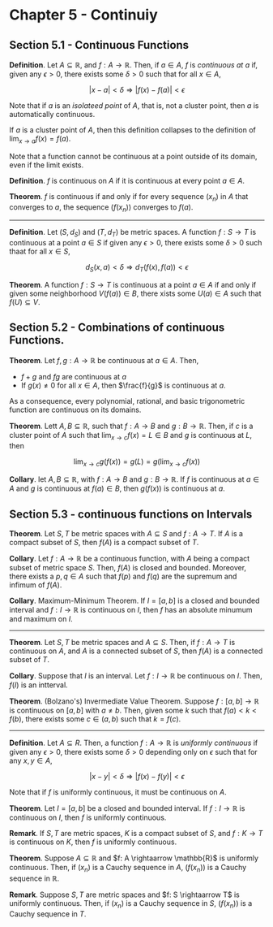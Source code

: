 # Chapter 5 - Continuiy

## Section 5.1 - Continuous Functions

**Definition**. Let $A \subseteq \mathbb{R}$, and $f: A \rightarrow \mathbb{R}$. Then, if $a \in A$, $f$ is *continuous at $a$* if, given any $\epsilon > 0$, there exists some $\delta > 0$ such that for all $x \in A$,

$$
|x - a| < \delta \Rightarrow |f(x) - f(a)| < \epsilon
$$

Note that if $a$ is an *isolateed point* of $A$, that is, not a cluster point, then $a$ is automatically continuous.

If $a$ is a cluster point of $A$, then this definition collapses to the definition of $\lim_{x \rightarrow a} f(x) = f(a)$.

Note that a function cannot be continuous at a point outside of its domain, even if the limit exists.

**Definition**. $f$ is continuous on $A$ if it is continuous at every point $a \in A$.

**Theorem**. $f$ is continuous if and only if for every sequence $(x_n)$ in $A$ that converges to $a$, the sequence $(f(x_n))$ converges to $f(a)$.

---

**Definition**. Let $(S, d_S)$ and $(T, d_T)$ be metric spaces. A function $f: S \rightarrow T$ is continuous at a point $a \in S$ if given any $\epsilon > 0$, there exists some $\delta > 0$ such thaat for all $x \in S$,

$$
d_S(x, a) < \delta \Rightarrow d_T(f(x),  f(a)) < \epsilon
$$

**Theorem**. A function $f: S \rightarrow T$ is continuous at a point $a \in A$ if and only if given some neighborhood $V(f(a)) \in B$, there xists some $U(a) \in A$ such that $f(U) \subseteq V$.

## Section 5.2 - Combinations of continuous Functions.

**Theorem**. Let $f, g: A \rightarrow \mathbb{R}$ be continuous at $a \in A$. Then, 

- $f + g$ and $fg$ are continuous at $a$
- If $g(x) \neq 0$ for all $x \in A$, then $\frac{f}{g}$ is continuous at $a$.

As a consequence, every polynomial, rational, and basic trigonometric function are continuous on its domains.

**Theorem**. Lett $A, B \subseteq \mathbb{R}$, such that $f: A \rightarrow B$ and $g: B \rightarrow \mathbb{R}$. Then, if $c$ is a cluster point of $A$ such that $\lim_{x \rightarrow c} f(x) = L \in B$ and $g$ is continuous at $L$, then

$$
\lim_{x \rightarrow c} g(f(x)) = g(L) = g(\lim_{x \rightarrow c} f(x))
$$

**Collary**. let $A, B \subseteq  \mathbb{R}$, with $f: A \rightarrow B$ and $g: B \rightarrow \mathbb{R}$. If $f$ is continuous at $a \in A$ and $g$ is continuous at $f(a) \in B$, then $g(f(x))$ is continuous at $a$.

## Section 5.3 - continuous functions on Intervals

**Theorem**. Let $S, T$ be metric spaces with $A \subseteq S$ and $f: A \rightarrow T$. If $A$ is a compact subset of $S$, then $f(A)$ is a compact subset of $T$.

**Collary**. Let $f: A \rightarrow \mathbb{R}$ be a continuous function, with $A$ being a compact subset of metric space $S$. Then, $f(A)$ is closed and bounded. Moreover, there exists a $p, q \in A$ such that $f(p)$ and $f(q)$ are the supremum and infimum of $f(A)$.

**Collary**. Maximum-Minimum Theorem. If $I = [a, b]$ is a closed and bounded interval and $f: I \rightarrow \mathbb{R}$ is continuous on $I$, then $f$ has an absolute minumum and maximum on $I$.

---

**Theorem**. Let $S, T$ be metric spaces and $A \subseteq S$. Then, if $f: A \rightarrow T$ is continuous on $A$, and $A$ is a connected subset of $S$, then $f(A)$ is a connected subset of $T$.

**Collary**. Suppose that $I$ is an interval. Let $f: I \rightarrow \mathbb{R}$ be continuous on $I$. Then, $f(I)$ is an intterval.

**Theorem**. (Bolzano's) Invermediate Value Theorem. Suppose $f: [a, b] \rightarrow \mathbb{R}$ is continuous on $[a, b]$ with $a \neq b$. Then, given some $k$ such that $f(a) < k < f(b)$, there exists some $c \in (a, b)$ such that $k = f(c)$.

---

**Definition**. Let $A \subseteq R$. Then, a function $f: A \rightarrow \mathbb{R}$ is *uniformly continuous* if given any $\epsilon > 0$, there exists some $\delta > 0$ depending only on $\epsilon$ such that for any $x, y \in A$,

$$
|x - y| < \delta \Rightarrow |f(x) - f(y)| < \epsilon
$$

Note that if $f$ is uniformly continuous, it must be continuous on $A$.

**Theorem**. Let $I = [a, b]$ be a closed and bounded interval. If $f: I \rightarrow \mathbb{R}$ is continuous on $I$, then $f$ is uniformly continuous.

**Remark**. If $S, T$ are metric spaces, $K$ is a compact subset of $S$, and $f: K \rightarrow T$ is continuous on $K$, then $f$ is uniformly continuous.

**Theorem**. Suppose $A \subseteq \mathbb{R}$ and $f: A \rightaarrow \mathbb{R}$ is uniformly continuous. Then, if $(x_n)$ is a Cauchy sequence in $A$, $(f(x_n))$ is a Cauchy sequence in $\mathbb{R}$.

**Remark**. Suppose $S, T$ are metric spaces and $f: S \rightaarrow T$ is uniformly continuous. Then, if $(x_n)$ is a Cauchy sequence in $S$, $(f(x_n))$ is a Cauchy sequence in $T$.